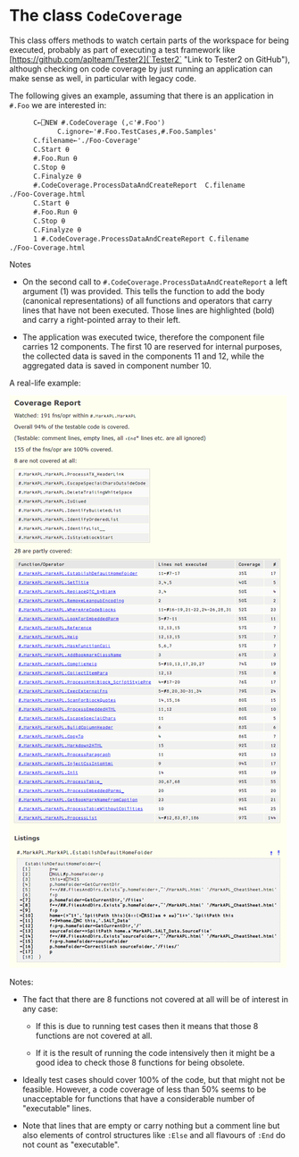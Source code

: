 # The class `CodeCoverage`

This class offers methods to watch certain parts of the workspace for being executed, probably as part of executing
a test framework like [https://github.com/aplteam/Tester2](`Tester2` "Link to Tester2 on GitHub"), although checking
on code coverage by just running an application can make sense as well, in particular with legacy code.

The following gives an example, assuming that there is an application in `#.Foo` we are interested in:

```
      C←⎕NEW #.CodeCoverage (,⊂'#.Foo')
            C.ignore←'#.Foo.TestCases,#.Foo.Samples'
      C.filename←'./Foo-Coverage'
      C.Start ⍬
      #.Foo.Run ⍬
      C.Stop ⍬
      C.Finalyze ⍬
      #.CodeCoverage.ProcessDataAndCreateReport  C.filename
./Foo-Coverage.html      
      C.Start ⍬
      #.Foo.Run ⍬
      C.Stop ⍬
      C.Finalyze ⍬
      1 #.CodeCoverage.ProcessDataAndCreateReport C.filename      
./Foo-Coverage.html      
```

Notes

* On the second call to `#.CodeCoverage.ProcessDataAndCreateReport` a left argument (1) was provided. This tells the function to add the body (canonical representations) of all functions and operators that carry lines that have not been executed. Those lines are highlighted (bold) and carry a right-pointed array to their left.

* The application was executed twice, therefore the component file carries 12 components. The first 10 are reserved for internal purposes, the collected data is saved in the components 11 and 12, while the aggregated data is saved in component number 10.

A real-life example:

![Example](example.png "Example")

Notes:

* The fact that there are 8 functions not covered at all will be of interest in any case:

  * If this is due to running test cases then it means that those 8 functions are not covered at all.
  
  * If it is the result of running the code intensively then it might be a good idea to check those 8 functions for being obsolete.
  
* Ideally test cases should cover 100% of the code, but that might not be feasible. However, a code coverage of less than 50% seems to be unacceptable for functions that have a considerable number of "executable" lines.

* Note that lines that are empty or carry nothing but a comment line but also elements of control structures like `:Else` and all flavours of `:End` do not count as "executable".
